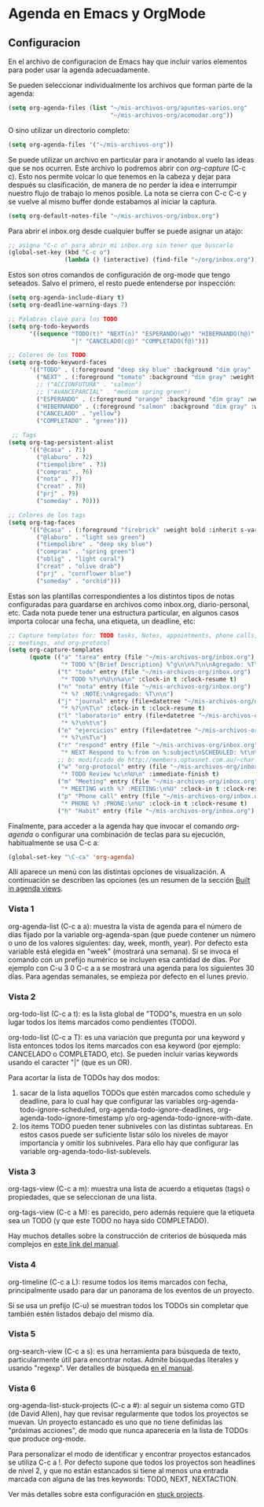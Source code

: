 # Agenda en Emacs y OrgMode


## Configuracion

En el archivo de configuracion de Emacs hay que incluir varios elementos
para poder usar la agenda adecuadamente.

Se pueden seleccionar individualmente los archivos que forman parte de
la agenda:

``` cl
(setq org-agenda-files (list "~/mis-archivos-org/apuntes-varios.org"
                             "~/mis-archivos-org/acomodar.org"))
```

O sino utilizar un directorio completo:

``` cl
(setq org-agenda-files '("~/mis-archivos-org"))
```

Se puede utilizar un archivo en particular para ir anotando al vuelo las
ideas que se nos ocurren. Este archivo lo podremos abrir con
*org-capture* (C-c c). Esto nos permite volcar lo que tenemos en la
cabeza y dejar para después su clasificación, de manera de no perder la
idea e interrumpir nuestro flujo de trabajo lo menos posible. La nota se
cierra con C-c C-c y se vuelve al mismo buffer donde estabamos al
iniciar la captura.

``` cl
(setq org-default-notes-file "~/mis-archivos-org/inbox.org")
```

Para abrir el inbox.org desde cualquier buffer se puede asignar un
atajo:

``` cl
;; asigna "C-c o" para abrir mi inbox.org sin tener que buscarlo
(global-set-key (kbd "C-c o")
                (lambda () (interactive) (find-file "~/org/inbox.org")))
```

Estos son otros comandos de configuración de org-mode que tengo
seteados. Salvo el primero, el resto puede entenderse por inspección:

``` cl
(setq org-agenda-include-diary t)
(setq org-deadline-warning-days 7)

;; Palabras clave para los TODO
(setq org-todo-keywords
      '((sequence "TODO(t)" "NEXT(n)" "ESPERANDO(w@)" "HIBERNANDO(h@)"
                  "|" "CANCELADO(c@)" "COMPLETADO(f@)")))

;; Colores de los TODO
(setq org-todo-keyword-faces
      '(("TODO" . (:foreground "deep sky blue" :background "dim gray" :weight bold))
        ("NEXT" . (:foreground "tomato" :background "dim gray" :weight bold))
        ;; ("ACCIONFUTURA" . "salmon")
        ;; ("AVANCEPARCIAL" . "medium spring green")
        ("ESPERANDO" . (:foreground "orange" :background "dim gray" :weight bold))
        ("HIBERNANDO" . (:foreground "salmon" :background "dim gray" :weight bold))
        ("CANCELADO" . "yellow")
        ("COMPLETADO" . "green")))

 ;; Tags
(setq org-tag-persistent-alist
      '(("@casa" . ?1)
        ("@laburo" . ?2)
        ("tiempolibre" . ?3)
        ("compras" . ?6)
        ("nota" . ?7)
        ("creat" . ?8)
        ("prj" . ?9)
        ("someday" . ?0)))

;; Colores de los tags
(setq org-tag-faces
      '(("@casa" . (:foreground "firebrick" :weight bold :inherit s-variable-pitch))
        ("@laburo" . "light sea green")
        ("tiempolibre" . "deep sky blue")
        ("compras" . "spring green")
        ("oblig" . "light coral")
        ("creat" . "olive drab")
        ("prj" . "cornflower blue")
        ("someday" . "orchid")))
```

Estas son las plantillas correspondientes a los distintos tipos de notas
configuradas para guardarse en archivos como inbox.org, diario-personal,
etc. Cada nota puede tener una estructura particular, en algunos casos
importa colocar una fecha, una etiqueta, un deadline, etc:

``` cl
;; Capture templates for: TODO tasks, Notes, appointments, phone calls,
;; meetings, and org-protocol
(setq org-capture-templates
      (quote (("a" "tarea" entry (file "~/mis-archivos-org/inbox.org")
               "* TODO %^{Brief Description} %^g\n\n%?\n\nAgregado: %T")
              ("t" "todo" entry (file "~/mis-archivos-org/inbox.org")
               "* TODO %?\n%U\n%a\n" :clock-in t :clock-resume t)
              ("n" "nota" entry (file "~/mis-archivos-org/inbox.org")
               "* %? :NOTE:\nAgregado: %T\n\n")
              ("j" "journal" entry (file+datetree "~/mis-archivos-org/diario-personal.org")
               "* %?\n%T\n" :clock-in t :clock-resume t)
              ("l" "laboratorio" entry (file+datetree "~/mis-archivos-org/laboratorio-diario.org")
               "* %?\n%t\n")
              ("e" "ejercicios" entry (file+datetree "~/mis-archivos-org/cosas-saludables.org")
               "* %?\n%T\n")
              ("r" "respond" entry (file "~/mis-archivos-org/inbox.org")
               "* NEXT Respond to %:from on %:subject\nSCHEDULED: %t\n%U\n%a\n" :clock-in t :clock-resume t :immediate-finish t)
              ;; b: modificado de http://members.optusnet.com.au/~charles57/GTD/gtd_workflow.html
              ("w" "org-protocol" entry (file "~/mis-archivos-org/inbox.org")
               "* TODO Review %c\n%U\n" :immediate-finish t)
              ("m" "Meeting" entry (file "~/mis-archivos-org/inbox.org")
               "* MEETING with %? :MEETING:\n%U" :clock-in t :clock-resume t)
              ("p" "Phone call" entry (file "~/mis-archivos-org/inbox.org")
               "* PHONE %? :PHONE:\n%U" :clock-in t :clock-resume t)
              ("h" "Habit" entry (file "~/mis-archivos-org/inbox.org")
```

Finalmente, para acceder a la agenda hay que invocar el comando
*org-agenda* o configurar una combinación de teclas para su ejecución,
habitualmente se usa C-c a:

``` cl
(global-set-key "\C-ca" 'org-agenda)
```

Allí aparece un menú con las distintas opciones de visualización. A
continuación se describen las opciones (es un resumen de la sección
[Built in agenda
views](http://orgmode.org/manual/Built_002din-agenda-views.html#Built_002din-agenda-views).

### Vista 1

org-agenda-list (C-c a a): muestra la vista de agenda para el número de
días fijado por la variable org-agenda-span (que puede contener un
número o uno de los valores siguientes: day, week, month, year). Por
defecto esta variable está elegida en \"week\" (mostrará una semana). Si
se invoca el comando con un prefijo numérico se incluyen esa cantidad de
días. Por ejemplo con C-u 3 0 C-c a a se mostrará una agenda para los
siguientes 30 días. Para agendas semanales, se empieza por defecto en el
lunes previo.

### Vista 2

org-todo-list (C-c a t): es la lista global de \"TODO\"s, muestra en un
solo lugar todos los items marcados como pendientes (TODO).

org-todo-list (C-c a T): es una variación que pregunta por una keyword y
lista entonces todos los items marcados con esa keyword (por ejemplo:
CANCELADO o COMPLETADO, etc). Se pueden incluir varias keywords usando
el caracter \"\|\" (que es un OR).

Para acortar la lista de TODOs hay dos modos:

1.  sacar de la lista aquellos TODOs que estén marcados como schedule y
    deadline, para lo cual hay que configurar las variables
    org-agenda-todo-ignore-scheduled, org-agenda-todo-ignore-deadlines,
    org-agenda-todo-ignore-timestamp y/o
    org-agenda-todo-ignore-with-date.
2.  los items TODO pueden tener subniveles con las distintas subtareas.
    En estos casos puede ser suficiente listar sólo los niveles de mayor
    importancia y omitir los subniveles. Para ello hay que configurar
    las variable org-agenda-todo-list-sublevels.

### Vista 3

org-tags-view (C-c a m): muestra una lista de acuerdo a etiquetas (tags)
o propiedades, que se seleccionan de una lista.

org-tags-view (C-c a M): es parecido, pero además requiere que la
etiqueta sea un TODO (y que este TODO no haya sido COMPLETADO).

Hay muchos detalles sobre la construcción de criterios de búsqueda más
complejos en [este link del
manual](http://orgmode.org/manual/Matching-tags-and-properties.html#Matching-tags-and-properties).

### Vista 4

org-timeline (C-c a L): resume todos los items marcados con fecha,
principalmente usado para dar un panorama de los eventos de un proyecto.

Si se usa un prefijo (C-u) se muestran todos los TODOs sin completar que
también estén listados debajo del mismo día.

### Vista 5

org-search-view (C-c a s): es una herramienta para búsqueda de texto,
particularmente útil para encontrar notas. Admite búsquedas literales y
usando \"regexp\". Ver detalles de búsqueda [en el
manual](http://orgmode.org/manual/Search-view.html#Search-view).

### Vista 6

org-agenda-list-stuck-projects (C-c a #): al seguir un sistema como GTD
(de David Allen), hay que revisar regularmente que todos los proyectos
se muevan. Un proyecto estancado es uno que no tiene definidas las
\"próximas acciones\", de modo que nunca aparecería en la lista de TODOs
que produce org-mode.

Para personalizar el modo de identificar y encontrar proyectos
estancados se utiliza C-c a !. Por defecto supone que todos los
proyectos son headlines de nivel 2, y que no están estancados si tiene
al menos una entrada marcada con alguna de las tres keywords: TODO,
NEXT, NEXTACTION.

Ver más detalles sobre esta configuración en [stuck
projects](http://orgmode.org/manual/Stuck-projects.html#Stuck-projects).

